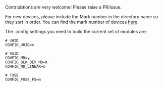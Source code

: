 Contriubtions are very welcome! Please raise a PR/issue.

For new devices, please include the Mark number in the directory name so they sort in order. You can find the mark number of devices [here](https://wiki.mobileread.com/wiki/Kobo_Firmware_Releases).

The .config settings you need to build the current set of modules are:
```
# UHID
CONFIG_UHID=m

# RAID
CONFIG_MD=y
CONFIG_BLK_DEV_MD=m
CONFIG_MD_LINEAR=m

# FUSE
CONFIG_FUSE_FS=m
```

